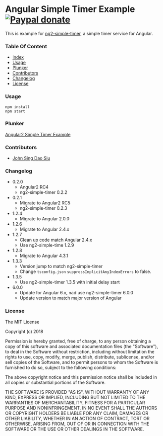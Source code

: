 # Angular Simple Timer Example [![Paypal donate](https://www.paypalobjects.com/en_US/i/btn/btn_donate_LG.gif)](https://www.paypal.com/donate/?business=HZF49NM9D35SJ&no_recurring=0&currency_code=CAD)

This is example for [ng2-simple-timer](https://github.com/J-Siu/ng2-simple-timer), a simple timer service for Angular.

### Table Of Content
<!-- TOC -->

- [Index](#index)
- [Usage](#usage)
- [Plunker](#plunker)
- [Contributors](#contributors)
- [Changelog](#changelog)
- [License](#license)

<!-- /TOC -->

### Usage

```
npm install
npm start
```

### Plunker

[Angular2 Simple Timer Example](http://embed.plnkr.co/HaTd8q/)

### Contributors

* [John Sing Dao Siu](https://github.com/J-Siu)

### Changelog

* 0.2.0
	- Angular2 RC4
	- ng2-simple-timer 0.2.2
* 0.2.1
	- Migrate to Angular2 RC5
	- ng2-simple-timer 0.2.3
* 1.2.4
	- Migrate to Angular 2.0.0
* 1.2.6
	- Migrate to Angular 2.4.x
* 1.2.7
	- Clean up code match Angular 2.4.x
	- Use ng2-simple-time 1.2.9
* 1.2.8
	- Migrate to Angular 4.3.1
* 1.3.3
	- Version jump to match ng2-simple-timer
	- Change `tsconfig.json` `suppressImplicitAnyIndexErrors` to false.
* 1.3.5
	- Use ng2-simple-timer 1.3.5 with initial delay start
* 6.0.0
	- Update for Angular 6.x, nad use ng2-simple-timer 6.0.0
	- Update version to match major version of Angular

### License

The MIT License

Copyright (c) 2018

Permission is hereby granted, free of charge, to any person obtaining a copy
of this software and associated documentation files (the "Software"), to deal
in the Software without restriction, including without limitation the rights
to use, copy, modify, merge, publish, distribute, sublicense, and/or sell
copies of the Software, and to permit persons to whom the Software is
furnished to do so, subject to the following conditions:

The above copyright notice and this permission notice shall be included in
all copies or substantial portions of the Software.

THE SOFTWARE IS PROVIDED "AS IS", WITHOUT WARRANTY OF ANY KIND, EXPRESS OR
IMPLIED, INCLUDING BUT NOT LIMITED TO THE WARRANTIES OF MERCHANTABILITY,
FITNESS FOR A PARTICULAR PURPOSE AND NONINFRINGEMENT. IN NO EVENT SHALL THE
AUTHORS OR COPYRIGHT HOLDERS BE LIABLE FOR ANY CLAIM, DAMAGES OR OTHER
LIABILITY, WHETHER IN AN ACTION OF CONTRACT, TORT OR OTHERWISE, ARISING FROM,
OUT OF OR IN CONNECTION WITH THE SOFTWARE OR THE USE OR OTHER DEALINGS IN
THE SOFTWARE.
